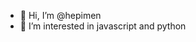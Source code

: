 - 👋 Hi, I’m @hepimen
- 👀 I’m interested in javascript and python

<!---
hepimen/hepimen is a ✨ special ✨ repository because its `README.md` (this file) appears on your GitHub profile.
You can click the Preview link to take a look at your changes.
--->

